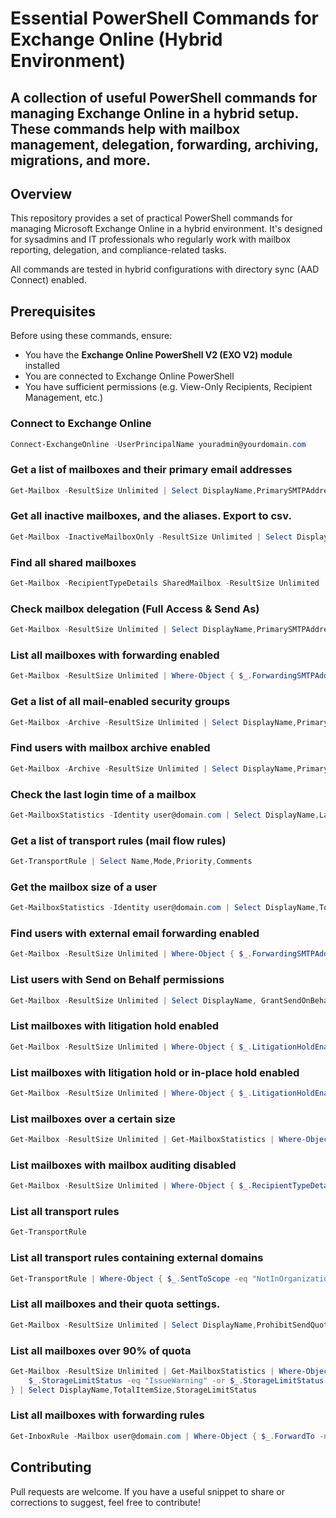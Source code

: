 # Essential PowerShell Commands for Exchange Online (Hybrid Environment)

A collection of useful PowerShell commands for managing Exchange Online in a hybrid setup. These commands help with mailbox management, delegation, forwarding, archiving, migrations, and more.
---
## Overview

This repository provides a set of practical PowerShell commands for managing Microsoft Exchange Online in a hybrid environment. It's designed for sysadmins and IT professionals who regularly work with mailbox reporting, delegation, and compliance-related tasks.

All commands are tested in hybrid configurations with directory sync (AAD Connect) enabled.

## Prerequisites

Before using these commands, ensure:

- You have the **Exchange Online PowerShell V2 (EXO V2) module** installed
- You are connected to Exchange Online PowerShell
- You have sufficient permissions (e.g. View-Only Recipients, Recipient Management, etc.)

### Connect to Exchange Online
```powershell
Connect-ExchangeOnline -UserPrincipalName youradmin@yourdomain.com
```

### Get a list of mailboxes and their primary email addresses
``` powershell
Get-Mailbox -ResultSize Unlimited | Select DisplayName,PrimarySMTPAddress
```

### Get all inactive mailboxes, and the aliases. Export to csv.
``` powershell
Get-Mailbox -InactiveMailboxOnly -ResultSize Unlimited | Select DisplayName, PrimarySMTPAddress, DistinguishedName, ExchangeGuid, WhenSoftDeleted, @{Name="Aliases";Expression={$_.EmailAddresses -match "^smtp:" -replace "smtp:" -join "; "}} | Export-Csv -Path "C:\Temp\InactiveMailboxes.csv" -NoTypeInformation -Encoding UTF8
```

### Find all shared mailboxes
``` powershell
Get-Mailbox -RecipientTypeDetails SharedMailbox -ResultSize Unlimited | Select DisplayName,PrimarySMTPAddress
```

### Check mailbox delegation (Full Access & Send As)
``` powershell
Get-Mailbox -ResultSize Unlimited | Select DisplayName,PrimarySMTPAddress, @{Name="FullAccess";Expression={(Get-MailboxPermission $_.Identity | Where-Object {($_.AccessRights -match "FullAccess") -and ($_.User -notmatch "NT AUTHORITY\\SELF")} | Select-Object User -ExpandProperty User) -join ", "}}, @{Name="SendAs";Expression={(Get-RecipientPermission $_.Identity | Where-Object {($_.AccessRights -match "SendAs")} | Select-Object Trustee -ExpandProperty Trustee) -join ", "}}
```

### List all mailboxes with forwarding enabled
``` powershell
Get-Mailbox -ResultSize Unlimited | Where-Object { $_.ForwardingSMTPAddress -or $_.ForwardingAddress } | Select DisplayName,PrimarySMTPAddress,ForwardingSMTPAddress,ForwardingAddress,DeliverToMailboxAndForward
```

### Get a list of all mail-enabled security groups
``` powershell
Get-Mailbox -Archive -ResultSize Unlimited | Select DisplayName,PrimarySMTPAddress,ArchiveStatus
```

### Find users with mailbox archive enabled
``` powershell
Get-Mailbox -Archive -ResultSize Unlimited | Select DisplayName,PrimarySMTPAddress,ArchiveStatus
```

### Check the last login time of a mailbox
``` powershell
Get-MailboxStatistics -Identity user@domain.com | Select DisplayName,LastLogonTime
```

### Get a list of transport rules (mail flow rules)
``` powershell
Get-TransportRule | Select Name,Mode,Priority,Comments
```

### Get the mailbox size of a user
``` powershell
Get-MailboxStatistics -Identity user@domain.com | Select DisplayName,TotalItemSize,ItemCount
```

### Find users with external email forwarding enabled
``` powershell
Get-Mailbox -ResultSize Unlimited | Where-Object { $_.ForwardingSMTPAddress -match "@" -and $_.ForwardingSMTPAddress -notmatch "yourdomain.com" } | Select DisplayName,PrimarySMTPAddress,ForwardingSMTPAddress
```

### List users with Send on Behalf permissions
``` powershell
Get-Mailbox -ResultSize Unlimited | Select DisplayName, GrantSendOnBehalfTo
```

### List mailboxes with litigation hold enabled
``` powershell
Get-Mailbox -ResultSize Unlimited | Where-Object { $_.LitigationHoldEnabled -eq $true } | Select DisplayName, LitigationHoldDate
```

### List mailboxes with litigation hold or in-place hold enabled
``` powershell
Get-Mailbox -ResultSize Unlimited | Where-Object { $_.LitigationHoldEnabled -or $_.InPlaceHolds.Count -gt 0 } | Select DisplayName,LitigationHoldEnabled,InPlaceHolds
```

### List mailboxes over a certain size
``` powershell
Get-Mailbox -ResultSize Unlimited | Get-MailboxStatistics | Where-Object { $_.TotalItemSize.Value.ToMB() -gt 5000 } | Select DisplayName,TotalItemSize
```

### List mailboxes with mailbox auditing disabled
``` powershell
Get-Mailbox -ResultSize Unlimited | Where-Object { $_.RecipientTypeDetails -eq "UserMailbox" -and $_.AuditEnabled -eq $false } | Select DisplayName,PrimarySMTPAddress
```

### List all transport rules
``` powershell
Get-TransportRule
```

### List all transport rules containing external domains
``` powershell
Get-TransportRule | Where-Object { $_.SentToScope -eq "NotInOrganization" -or $_.FromScope -eq "NotInOrganization" } | Select Name,Comments
```

### List all mailboxes and their quota settings.
``` powershell
Get-Mailbox -ResultSize Unlimited | Select DisplayName,ProhibitSendQuota,ProhibitSendReceiveQuota,IssueWarningQuota
```

### List all mailboxes over 90% of quota
``` powershell
Get-Mailbox -ResultSize Unlimited | Get-MailboxStatistics | Where-Object {
    $_.StorageLimitStatus -eq "IssueWarning" -or $_.StorageLimitStatus -eq "ProhibitSend"
} | Select DisplayName,TotalItemSize,StorageLimitStatus
```

### List all mailboxes with forwarding rules
``` powershell
Get-InboxRule -Mailbox user@domain.com | Where-Object { $_.ForwardTo -ne $null -or $_.RedirectTo -ne $null } | Select Name,ForwardTo,RedirectTo
```



## Contributing

Pull requests are welcome. If you have a useful snippet to share or corrections to suggest, feel free to contribute!
